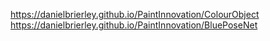 https://danielbrierley.github.io/PaintInnovation/ColourObject
https://danielbrierley.github.io/PaintInnovation/BluePoseNet